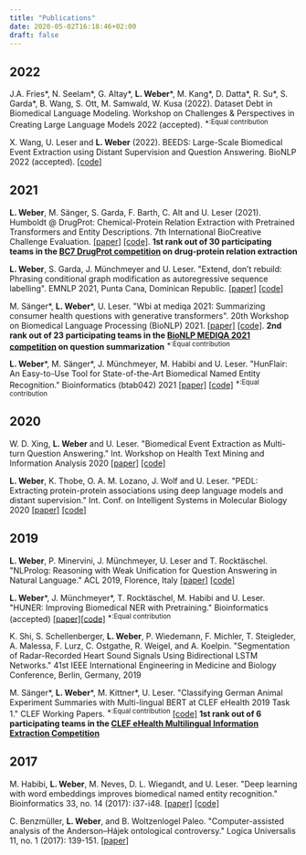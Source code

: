 ```yaml
---
title: "Publications"
date: 2020-05-02T16:18:46+02:00
draft: false
---
```

<link rel="stylesheet" href="https://cdn.jsdelivr.net/gh/jpswalsh/academicons@1/css/academicons.min.css">

## 2022
J.A. Fries\*, N. Seelam\*, G. Altay\*, **L. Weber**\*, M. Kang\*, D. Datta\*, R. Su\*, S. Garda\*, B. Wang, S. Ott, M. Samwald, W. Kusa (2022). Dataset Debt in Biomedical Language Modeling. Workshop on Challenges & Perspectives in Creating Large Language Models 2022 (accepted). 
<sup>\*:Equal contribution</sup>

X. Wang, U. Leser and **L. Weber** (2022). BEEDS: Large-Scale Biomedical Event Extraction using Distant Supervision and Question Answering. BioNLP 2022 (accepted). [[code]](https://github.com/WangXII/BEEDS)

## 2021
**L. Weber**, M. Sänger, S. Garda, F. Barth, C. Alt and U. Leser (2021). Humboldt @ DrugProt: Chemical-Protein Relation Extraction with Pretrained Transformers and Entity Descriptions. 7th International BioCreative Challenge Evaluation. [[paper]](https://biocreative.bioinformatics.udel.edu/media/store/files/2021/Track1_pos_2_BC7_submission_172.pdf) [[code]](https://github.com/leonweber/drugprot). 
**1st rank out of 30 participating teams in the [BC7 DrugProt competition](https://biocreative.bioinformatics.udel.edu/tasks/biocreative-vii/track-1/) on drug-protein relation extraction**

**L. Weber**, S. Garda, J. Münchmeyer and U. Leser. "Extend, don’t rebuild: Phrasing conditional graph modification as autoregressive sequence labelling". EMNLP 2021, Punta Cana, Dominican Republic. [[paper]](https://aclanthology.org/2021.emnlp-main.93/) [[code]](https://github.com/leonweber/extend)

M. Sänger\*, **L. Weber**\*, U. Leser. "Wbi at mediqa 2021: Summarizing consumer health questions with generative transformers". 20th Workshop on Biomedical Language Processing (BioNLP) 2021. [[paper]](https://aclanthology.org/2021.bionlp-1.9/) [[code]](https://github.com/leonweber/bionlp21_summarize). 
**2nd rank out of 23 participating teams in the [BioNLP MEDIQA 2021 competition](https://sites.google.com/view/mediqa2021) on question summarization**
<sup>\*:Equal contribution</sup>

 **L. Weber**\*, M. Sänger\*, J. Münchmeyer, M. Habibi and U. Leser. "HunFlair: An Easy-to-Use Tool for State-of-the-Art Biomedical Named Entity Recognition." Bioinformatics (btab042) 2021 [[paper]](https://academic.oup.com/bioinformatics/advance-article-abstract/doi/10.1093/bioinformatics/btab042/6122692) [[code]](https://github.com/flairNLP/flair)
<sup>\*:Equal contribution</sup>

## 2020
W. D. Xing, **L. Weber** and U. Leser. "Biomedical Event Extraction as Multi-turn Question Answering." Int. Workshop on Health Text Mining and Information Analysis 2020 [[paper]](https://www.aclweb.org/anthology/2020.louhi-1.10/)  [[code]](https://github.com/WangXII/bio_event_qa)

**L. Weber**, K. Thobe, O. A. M. Lozano, J. Wolf and U. Leser. "PEDL: Extracting protein-protein associations using deep language models and distant supervision." Int. Conf. on Intelligent Systems in Molecular Biology 2020 [[paper]](https://academic.oup.com/bioinformatics/article/36/Supplement_1/i490/5870497?searchresult=1) [[code]](https://github.com/leonweber/pedl)

## 2019
**L. Weber**, P. Minervini, J. Münchmeyer, U. Leser and T. Rocktäschel. "NLProlog: Reasoning with Weak Unification for Question Answering in Natural Language." ACL 2019, Florence, Italy [[paper]](https://arxiv.org/abs/1906.06187) [[code]](https://github.com/leonweber/nlprolog)

**L. Weber**\*, J. Münchmeyer\*, T. Rocktäschel, M. Habibi and U. Leser. "HUNER: Improving Biomedical NER with Pretraining." Bioinformatics (accepted) [[paper]](https://academic.oup.com/bioinformatics/advance-article/doi/10.1093/bioinformatics/btz528/5523847?guestAccessKey=6ea8dd1c-accb-47d3-9fc7-fb332cd7783e)[[code]](https://github.com/hu-ner/huner)
<sup>\*:Equal contribution</sup>

K. Shi, S. Schellenberger, **L. Weber**, P. Wiedemann, F. Michler, T. Steigleder, A. Malessa, F. Lurz, C. Ostgathe, R. Weigel, and A. Koelpin. "Segmentation of Radar-Recorded Heart Sound Signals Using Bidirectional LSTM Networks." 41st IEEE International Engineering in Medicine and Biology Conference, Berlin, Germany, 2019

M. Sänger\*, **L. Weber**\*, M. Kittner\*, U. Leser. "Classifying German Animal Experiment Summaries with Multi-lingual BERT at CLEF eHealth 2019 Task 1." CLEF Working Papers.
<sup>\*:Equal contribution</sup> [[code]](https://github.com/mariosaenger/clef19)
**1st rank out of 6 participating teams in the [CLEF eHealth Multilingual Information Extraction Competition](https://clefehealth.imag.fr/?page_id=171)**

## 2017
M. Habibi, **L. Weber**, M. Neves, D. L. Wiegandt, and U. Leser. "Deep learning with word embeddings improves biomedical named entity recognition." Bioinformatics 33, no. 14 (2017): i37-i48. [[paper]](https://academic.oup.com/bioinformatics/article/33/14/i37/3953940) [[code]](https://github.com/leonweber/tagger)

C. Benzmüller, **L. Weber**, and B. Woltzenlogel Paleo. "Computer-assisted analysis of the Anderson–Hájek ontological controversy." Logica Universalis 11, no. 1 (2017): 139-151. [[paper]](https://link.springer.com/content/pdf/10.1007/s11787-017-0160-9.pdf)
